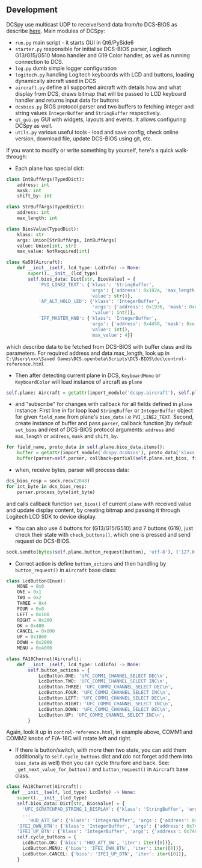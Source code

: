 ## Development
DCSpy use multicast UDP to receive/send data from/to DCS-BIOS as describe [here](https://github.com/DCSFlightpanels/dcs-bios/blob/master/Scripts/DCS-BIOS/doc/developerguide.adoc).
Main modules of DCSpy:
* `run.py` main script - it starts GUI in Qt6/PySide6
* `starter.py` responsible for initialise DCS-BIOS parser, Logitech G13/G15/G510 Mono handler and G19 Color handler, as well as running connection to DCS.
* `log.py` dumb simple logger configuration
* `logitech.py` handling Logitech keyboards with LCD and buttons, loading dynamically aircraft used in DCS
* `aircraft.py` define all supported aircraft with details how and what display from DCS, draws bitmap that will be passed to LCD keyboard handler and returns input data for buttons
* `dcsbios.py` BIOS protocol parser and two buffers to fetching integer and string values `IntegerBuffer` and `StringBuffer` respectively.
* `qt_gui.py` GUI with widgets, layouts and events. It allows configuring DCSpy as well.
* `utils.py` various useful tools - load and save config, check online version, download file, update DCS-BIOS using git, etc.

If you want to modify or write something by yourself, here's a quick walk-through:
* Each plane has special dict:
```python
class IntBuffArgs(TypedDict):
    address: int
    mask: int
    shift_by: int

class StrBuffArgs(TypedDict):
    address: int
    max_length: int

class BiosValue(TypedDict):
    klass: str
    args: Union[StrBuffArgs, IntBuffArgs]
    value: Union[int, str]
    max_value: NotRequired[int]

class Ka50(Aircraft):
    def __init__(self, lcd_type: LcdInfo) -> None:
        super().__init__(lcd_type)
        self.bios_data: Dict[str, BiosValue] = {
            'PVI_LINE2_TEXT': {'klass': 'StringBuffer',
                               'args': {'address': 0x192a, 'max_length': 6},
                               'value': str()},
            'AP_ALT_HOLD_LED': {'klass': 'IntegerBuffer',
                                'args': {'address': 0x1936, 'mask': 0x8000, 'shift_by': 0xf},
                                'value': int()},
            'IFF_MASTER_KNB': {'klass': 'IntegerBuffer',
                               'args': {'address': 0x4450, 'mask': 0xe, 'shift_by': 0x1},
                               'value': int(),
                               'max_value': 4}}
```
which describe data to be fetched from DCS-BIOS with buffer class and its parameters. For required address and data max_length, look up in `C:\Users\xxx\Saved Games\DCS.openbeta\Scripts\DCS-BIOS\doc\control-reference.html`
* Then after detecting current plane in DCS, `KeyboardMono` or `KeyboardColor` will load instance of aircraft as `plane`
```python
self.plane: Aircraft = getattr(import_module('dcspy.aircraft'), self.plane_name)(self.lcd)
```
* and "subscribe" for changes with callback for all fields defined in `plane` instance.
  First line in for loop load `StringBuffer` or `IntegerBuffer` object for given `field_name` from plane's `bios_data` i.e `PVI_LINE2_TEXT`.
  Second, create instance of buffer and pass `parser`, callback function )by default `set_bios` and rest of DCS-BIOS protocol arguments: `address` and `max_length` or `address`, `mask` and `shift_by`.
```python
for field_name, proto_data in self.plane.bios_data.items():
    buffer = getattr(import_module('dcspy.dcsbios'), proto_data['klass'])
    buffer(parser=self.parser, callback=partial(self.plane.set_bios, field_name), **proto_data['args'])
```
* when, receive bytes, parser will process data:
```python
dcs_bios_resp = sock.recv(2048)
for int_byte in dcs_bios_resp:
    parser.process_byte(int_byte)
```
and calls callback function `set_bios()` of current `plane` with received value and update display content, by creating bitmap and passing it through Logitech LCD SDK to device display.

* You can also use 4 buttons for (G13/G15/G510) and 7 buttons (G19), just check their state with `check_buttons()`, which one is pressed and send request do DCS-BIOS.
```python
sock.sendto(bytes(self.plane.button_request(button), 'utf-8'), ('127.0.0.1', 7778))
```
* Correct action is define `button_actions` and then handling by `button_request()` in `Aircraft` base class:
```python
class LcdButton(Enum):
    NONE = 0x0
    ONE = 0x1
    TWO = 0x2
    THREE = 0x4
    FOUR = 0x8
    LEFT = 0x100
    RIGHT = 0x200
    OK = 0x400
    CANCEL = 0x800
    UP = 0x1000
    DOWN = 0x2000
    MENU = 0x4000

class FA18Chornet(Aircraft):
    def __init__(self, lcd_type: LcdInfo) -> None:
        self.button_actions = {
            LcdButton.ONE: 'UFC_COMM1_CHANNEL_SELECT DEC\n',
            LcdButton.TWO: 'UFC_COMM1_CHANNEL_SELECT INC\n',
            LcdButton.THREE: 'UFC_COMM2_CHANNEL_SELECT DEC\n',
            LcdButton.FOUR: 'UFC_COMM2_CHANNEL_SELECT INC\n',
            LcdButton.LEFT: 'UFC_COMM1_CHANNEL_SELECT DEC\n',
            LcdButton.RIGHT: 'UFC_COMM1_CHANNEL_SELECT INC\n',
            LcdButton.DOWN: 'UFC_COMM2_CHANNEL_SELECT DEC\n',
            LcdButton.UP: 'UFC_COMM2_CHANNEL_SELECT INC\n',
        }
```
Again, look it up in `control-reference.html`, in example above, COMM1 and COMM2 knobs of F/A-18C will rotate left and right.

* If there is button/switch, with more then two state, you can add them additionally to `self.cycle_buttons` dict and (do not forget add them into `bios_data` as well) then you can cycle thru fore and back. See: `_get_next_value_for_button()` and `button_request()` in `Aircraft` base class.

```python
class FA18Chornet(Aircraft):
  def __init__(self, lcd_type: LcdInfo) -> None:
    super().__init__(lcd_type)
    self.bios_data: Dict[str, BiosValue] = {
      'UFC_SCRATCHPAD_STRING_1_DISPLAY': {'klass': 'StringBuffer', 'args': {'address': 0x744e, 'max_length': 2}, 'value': ''},
      ...
        'HUD_ATT_SW': {'klass': 'IntegerBuffer', 'args': {'address': 0x742e, 'mask': 0x300, 'shift_by': 0x8}, 'value': int(), 'max_value': 2},
    'IFEI_DWN_BTN': {'klass': 'IntegerBuffer', 'args': {'address': 0x7466, 'mask': 0x10, 'shift_by': 0x4}, 'value': int(), 'max_value': 1},
    'IFEI_UP_BTN': {'klass': 'IntegerBuffer', 'args': {'address': 0x7466, 'mask': 0x8, 'shift_by': 0x3}, 'value': int(), 'max_value': 1}}
    self.cycle_buttons = {
      LcdButton.OK: {'bios': 'HUD_ATT_SW', 'iter': iter([0])},
      LcdButton.MENU: {'bios': 'IFEI_DWN_BTN', 'iter': iter([0])},
      LcdButton.CANCEL: {'bios': 'IFEI_UP_BTN', 'iter': iter([0])},
    }
```
